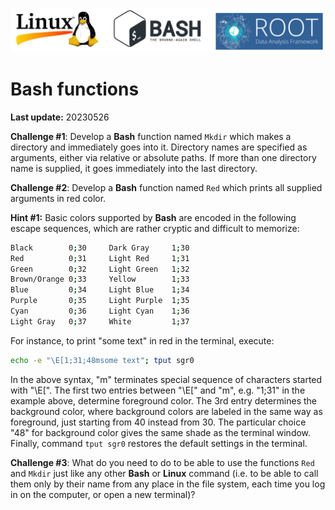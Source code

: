 ![](../Common_Figures/LinuxBashROOT_logos.png)

# **Bash** functions

**Last update:** 20230526

**Challenge #1**: Develop a **Bash** function named ```Mkdir``` which makes a directory and immediately goes into it. Directory names are specified as arguments, either via relative or absolute paths. If more than one directory name is supplied, it goes immediately into the last directory.

**Challenge #2**: Develop a **Bash** function named ```Red``` which prints all supplied arguments in red color. 

**Hint #1:** Basic colors supported by **Bash** are encoded in the following escape sequences, which are rather cryptic and difficult to memorize:

```bash
Black        0;30     Dark Gray     1;30
Red          0;31     Light Red     1;31
Green        0;32     Light Green   1;32
Brown/Orange 0;33     Yellow        1;33
Blue         0;34     Light Blue    1;34
Purple       0;35     Light Purple  1;35
Cyan         0;36     Light Cyan    1;36
Light Gray   0;37     White         1;37
```

For instance, to print "some text" in red in the terminal, execute:

```bash
echo -e "\E[1;31;48msome text"; tput sgr0  
```

In the above syntax, "m" terminates special sequence of characters started with "\E[". The first two entries between "\E[" and "m", e.g. "1;31" in the example above, determine foreground color. The 3rd entry determines the background color, where background colors are labeled in the same way as foreground, just starting from 40 instead from 30. The particular choice "48" for background color gives the same shade as the terminal window. Finally, command ```tput sgr0``` restores the default settings in the terminal.

**Challenge #3**: What do you need to do to be able to use the functions ```Red``` and ```Mkdir``` just like any other **Bash** or **Linux** command (i.e. to be able to call them only by their name from any place in the file system, each time you log in on the computer, or open a new terminal)?

 